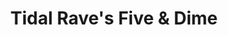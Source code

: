 ---
title: "Tidal Rave's Five & Dime"
url: /rehoboth-beach/tidal-raves-five-and-dime/
shop: sports
---